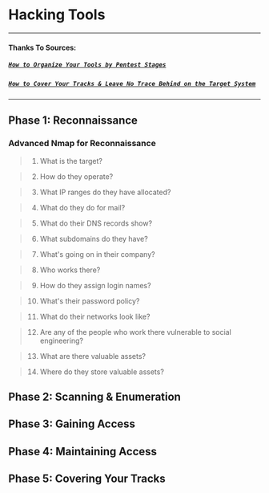 # Hacking Tools


---
#### Thanks To Sources:
##### [```How to Organize Your Tools by Pentest Stages```](https://null-byte.wonderhowto.com/how-to/mac-for-hackers-organize-your-tools-by-pentest-stages-0174653/)
##### [```How to Cover Your Tracks & Leave No Trace Behind on the Target System```](https://null-byte.wonderhowto.com/how-to/hack-like-pro-cover-your-tracks-leave-no-trace-behind-target-system-0148123/)
##### []()
##### []()
##### []()
---

## Phase 1: Reconnaissance

###  Advanced Nmap for Reconnaissance

>  1.  What is the target?  

>  2.  How do they operate?  

>  3.  What IP ranges do they have allocated?  

>  4.  What do they do for mail?  

>  5.  What do their DNS records show?  

>  6.  What subdomains do they have?  

>  7.  What's going on in their company?  

>  8.  Who works there?  

>  9.  How do they assign login names?  

>  10.  What's their password policy?  

>  11.  What do their networks look like?  

>  12.  Are any of the people who work there vulnerable to social engineering?  

>  13.  What are there valuable assets?  

>  14.  Where do they store valuable assets?  



## Phase 2: Scanning & Enumeration

## Phase 3: Gaining Access

## Phase 4: Maintaining Access

## Phase 5: Covering Your Tracks


